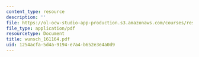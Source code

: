 ```yaml
---
content_type: resource
description: ''
file: https://ol-ocw-studio-app-production.s3.amazonaws.com/courses/res-12-000-evolution-of-physical-oceanography-spring-2007/1254acfa5d4a9194e7a4b652e3e4a0d9_wunsch_161164.pdf
file_type: application/pdf
resourcetype: Document
title: wunsch_161164.pdf
uid: 1254acfa-5d4a-9194-e7a4-b652e3e4a0d9
---
```

